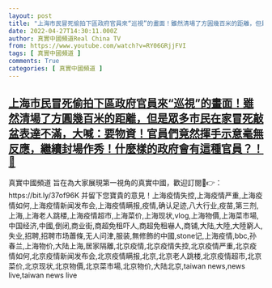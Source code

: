 ```yaml
---
layout: post
title: "上海市民冒死偷拍下區政府官員來“巡視”的畫面！雖然清場了方圓幾百米的距離，但是眾多市民在家冒死敲盆表達不滿，大喊：要物資！官員們竟然揮手示意毫無反應，繼續封場作秀！什麼樣的政府會有這種官員？！🤮"
date: 2022-04-27T14:30:11.000Z
author: 真實中國頻道Real China TV
from: https://www.youtube.com/watch?v=RY06GRjjFVI
tags: [ 真實中國頻道 ]
comments: True
categories: [ 真實中國頻道 ]
---
```

<!--1651069811000-->
[上海市民冒死偷拍下區政府官員來“巡視”的畫面！雖然清場了方圓幾百米的距離，但是眾多市民在家冒死敲盆表達不滿，大喊：要物資！官員們竟然揮手示意毫無反應，繼續封場作秀！什麼樣的政府會有這種官員？！🤮](https://www.youtube.com/watch?v=RY06GRjjFVI)
------

<div>
真實中國頻道 旨在為大家展現第一視角的真實中國，歡迎訂閱💖👉：https://bit.ly/37of96K  并留下您寶貴的意見！上海疫情失控,上海疫情严重,上海疫情如何,上海疫情新闻发布会,上海疫情瞒报,疫情,确认足迹,八大行业,疫苗,第三剂,上海,上海老人跳楼,上海疫情超市,上海菜价,上海现状,vlog,上海物價,上海菜市場,中国经济,中國,倒闭,商业街,商超免租吓人,商超免租嚇人,商铺,大陆,大陸,大陸窮人,失业,招聘,招聘市场蕭條,无人问津,服装,無修飾的中國,stone记,上海疫情,bbc,孙春兰,上海物价,大陆上海,居家隔離,北京疫情,北京疫情失控,北京疫情严重,北京疫情如何,北京疫情新闻发布会,北京疫情瞒报,北京,北京老人跳楼,北京疫情超市,北京菜价,北京现状,北京物價,北京菜市場,北京物价,大陆北京,taiwan news,news live,taiwan news live
</div>

